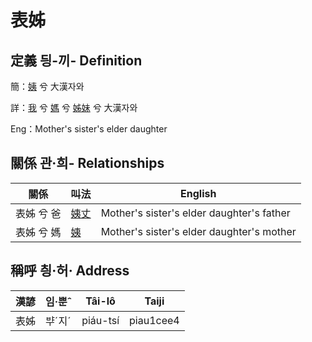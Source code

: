 # 表姊
## 定義 딍-끼- Definition
簡：[姨](member15.md) 兮 大漢자와

詳：[我](member1.md) 兮 [媽](member3.md) 兮 [姊妹](member15.md) 兮 大漢자와

Eng：Mother's sister's elder daughter

## 關係 관·희- Relationships

關係 | 叫法 | English
--- | --- | --- 
表姊 兮 爸 | [姨丈](member46.md) | Mother's sister's elder daughter's father
表姊 兮 媽 | [姨](member15.md) | Mother's sister's elder daughter's mother


## 稱呼 칑·허· Address

漢諺 | 임·뿐ˆ | Tâi-lô | Taiji
--- | --- | --- | --- 
表姊 | ᄇᆤˊ지ˊ | piáu-tsí | piau1cee4 
